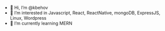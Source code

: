 - 👋 Hi, I’m @kbehov
- 👀 I’m interested in Javascript, React, ReactNative, mongoDB, ExpressJS, Linux, Wordpress
- 🌱 I’m currently learning MERN
